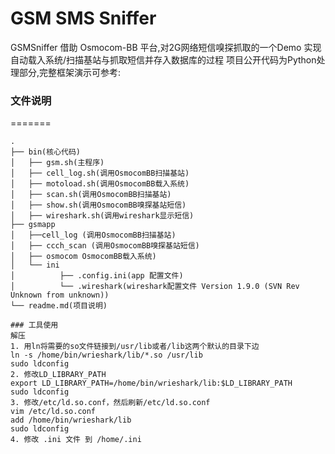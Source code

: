 GSM SMS Sniffer
===========

GSMSniffer 借助 Osmocom-BB 平台,对2G网络短信嗅探抓取的一个Demo
实现自动载入系统/扫描基站与抓取短信并存入数据库的过程
项目公开代码为Python处理部分,完整框架演示可参考:

### 文件说明
=======
```
.
├── bin(核心代码)
│   ├── gsm.sh(主程序)
│   ├── cell_log.sh(调用OsmocomBB扫描基站)
│   ├── motoload.sh(调用OsmocomBB载入系统)
│   ├── scan.sh(调用OsmocomBB扫描基站)
│   ├── show.sh(调用OsmocomBB嗅探基站短信)
│   ├── wireshark.sh(调用wireshark显示短信)
├── gsmapp
│   ├──cell_log (调用OsmocomBB扫描基站)
│   ├── ccch_scan (调用OsmocomBB嗅探基站短信)
│   ├── osmocom OsmocomBB载入系统)
│   └── ini
│          ├── .config.ini(app 配置文件)
│          └── .wireshark(wireshark配置文件 Version 1.9.0 (SVN Rev Unknown from unknown))
└── readme.md(项目说明)

### 工具使用
解压
1. 用ln将需要的so文件链接到/usr/lib或者/lib这两个默认的目录下边 
ln -s /home/bin/wrieshark/lib/*.so /usr/lib 
sudo ldconfig 
2. 修改LD_LIBRARY_PATH 
export LD_LIBRARY_PATH=/home/bin/wrieshark/lib:$LD_LIBRARY_PATH 
sudo ldconfig 
3. 修改/etc/ld.so.conf，然后刷新/etc/ld.so.conf 
vim /etc/ld.so.conf 
add /home/bin/wrieshark/lib
sudo ldconfig 
4. 修改 .ini 文件 到 /home/.ini

